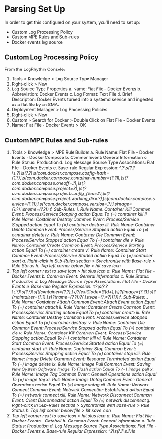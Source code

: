 # Parsing Set Up

In order to get this configured on your system, you'll need to set up:

- Custom Log Processing Policy
- Custom MPE Rules and Sub-rules
- Docker events log source

## Custom Log Processing Policy

From the LogRhythm Console: 

1. Tools > Knowledge > Log Source Type Manager 
2. Right-click > New
3. Log Source Type Properties
    a. Name: Flat File - Docker Events
    b. Abbreviation: Docker Events
    c. Log Format: Text File
    d. Brief Description: Docker Events turned into a systemd service and ingested as a flat file by an SMA.
4. Deployment Manager > Log Processing Policies
5. Right-click > New
6. Custom > Search for Docker > Double Click on Flat File - Docker Events
7. Name: Flat File - Docker Events > OK

## Custom MPE Rules and Sub-rules

1. Tools > Knowledge > MPE Rule Builder
    a. Rule Name: Flat File - Docker Events - Docker Compose
    b. Common Event: General Information
    c. Rule Status: Production
    d. Log Message Source Type Associations: Flat File - Docker Events
    e. Base-rule Regular Expression: ^.*?\s(?<action>.*?\s.*?)\s(?<object>.*?)\s\(com.docker.compose.config-hash=(?<hash>.*?),\s(com.docker.compose.container-number=(?<processid>.*?)),\s(?<status>com.docker.compose.oneoff=.*?),\s(?<reason>com.docker.compose.project=.*?),\s(?<parentprocessid>com.docker.compose.project.config_files=.*?),\s(?<parentprocesspath>com.docker.compose.project.working_dir=.*?),\s(com.docker.compose.service=(?<process>.*?)),\s(?<version>com.docker.compose.version=.*?),\simage=(?<objecttype>.*?),\sname=(?<objectname>.*?)\)
    f. Sub-Rules:
        i.      Rule Name: Container Kill
                Common Event: Process/Service Stopping
                action Equal To (=) container kill
        ii.     Rule Name: Container Destroy
                Common Event: Process/Service Stopped
                action Equal To (=) container destroy
        iii.    Rule Name: Container Delete
                Common Event: Process/Service Stopped
                action Equal To (=) container delete
        iv.     Rule Name: Container Die
                Common Event: Process/Service Stopped
                action Equal To (=) container die
        v.      Rule Name: Container Create
                Common Event: Process/Service Starting
                action Equal To (=) container create
        vi.     Rule Name: Container Start
                Common Event: Process/Service Started
                action Equal To (=) container start
    g. Right-click in Sub-Rules section > Synchronize with Base-rule > Rule Status
    h. Top left corner below file > hit save icon
2. Top left corner next to save icon > hit plus icon
    a. Rule Name: Flat File - Docker Events
    b. Common Event: General Information
    c. Rule Status: Production
    d. Log Message Source Type Associations: Flat File - Docker Events
    e. Base-rule Regular Expression: ^.*?\s(?<action>.*?\s.*?)\s(?<object>.*?)\s\(((container=(?<hash>.*?),\s)?(exitCode=(?<responsecode>\d+),\s)?(image=(?<objecttype>.*?),\s)?(maintainer=(?<login>.*?),\s)?(name=(?<objectname>.*?))?(,\stype=(?<objecttype>.*?))?)\)
    f. Sub-Rules:
        i.      Rule Name: Container Attach
                Common Event: Attach Event
                action Equal To (=) container attach
        ii.     Rule Name: Container Create
                Common Event: Process/Service Starting
                action Equal To (=) container create
        iii.    Rule Name: Container Destroy
                Common Event: Process/Service Stopped
                action Equal To (=) container destroy
        iv.     Rule Name: Container Die
                Common Event: Process/Service Stopped
                action Equal To (=) container die
        v.      Rule Name: Container Kill
                Common Event: Process/Service Stopping
                action Equal To (=) container kill
        vi.     Rule Name: Container Start
                Common Event: Process/Service Started
                action Equal To (=) container start
        vii.    Rule Name: Container Stop
                Common Event: Process/Service Stopping
                action Equal To (=) container stop
        viii.   Rule Name: Image Delete
                Common Event: Resource Terminated
                action Equal To (=) image delete
        ix.     Rule Name: Image Pull
                Common Event: Saving New System Software Image To Flash
                action Equal To (=) image pull
        x.      Rule Name: Image Tag
                Common Event: General Operations
                action Equal To (=) image tag
        xi.     Rule Name: Image Untag
                Common Event: General Operations
                action Equal To (=) image untag
        xii.    Rule Name: Network Connect
                Common Event: Network Connection Established
                action Equal To (=) network connect
        xiii.   Rule Name: Network Disconnect
                Common Event: Client Disconnected
                action Equal To (=) network disconnect
    g. Right-click in Sub-Rules section > Synchronize with Base-rule > Rule Status
    h. Top left corner below file > hit save icon
3. Top left corner next to save icon > hit plus icon
    a. Rule Name: Flat File - Docker Events - Catchall
    b. Common Event: General Information
    c. Rule Status: Production
    d. Log Message Source Type Associations: Flat File - Docker Events
    e. Base-rule Regular Expression: ^.*?\s(?<action>.*?\s.*?)\s<object>\s\((?<vendorinfo>.*?)\)
    f. Sub-Rules: N/A
    g. Top left corner below file > hit save icon
4. Deployment Manager > Log Processing Policies > Double-click on Flat File - Docker Events
5. Right-click in Rules section > Check all > Right-click in Rules section > Properties
6. MPE Policy Rule Editor
    a. [x] Enabled
    b. Log Processing Settings: [x] Disable Automatic Host Contextualization
    c. Event Management Settings: [x] Log should be forwarded as event
    d. Risk Rating: 5 - Medium-Medium
7. Hit OK

## Docker Event Log Source

This assumes you've already onboarded the Docker host's SMA as per standard LR procedure.

From LogRhythm Console:

1. Deployment Manager > System Monitors
2. Right-click on Docker host > Properties
3. Right-click in Log Source section > New 
4. Basic Configuration tab
    a. Log Message Source Type: Flat File - Docker Events
    b. Log message Prcoessing Engine (MPE) Policy: Flat File - Docker Events
5. Flat File Settings tab
    a. File Path: `/var/log/docker/events.log`
    b. Date Parsing Format: `HMC (<YY>-<M>-<d>T<h>:<m>:<s><utcoffset>)`
6. Hit OK > Hit OK

You should now have Docker events flowing into LogRhythm! 

## Testing

From Docker host:

1. `docker run --name hello_lr docker/whalesay cowsay Hello, LogRhythm!`
2. `docker ps -a | grep -i hello_lr`
2. `docker rm hello_lr`

This will run a whalesay command, confirm the container is now stopped in docker, and remove the container. If you've never used whalesay before, it will also pull the image down, which should be parsed by LR given the MPE rules we've set up.

From the LogRhythm Web Console run a Search for `Log Source Type` IS `Flat File - Docker Events`. You should get some data returned and this will confirm the parsing is working properly!

## Parsing issues

For any and all parsing issues or requests, please submit an issue here. 

